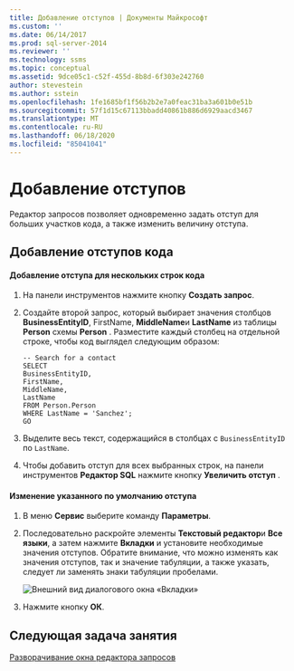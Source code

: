 ```yaml
---
title: Добавление отступов | Документы Майкрософт
ms.custom: ''
ms.date: 06/14/2017
ms.prod: sql-server-2014
ms.reviewer: ''
ms.technology: ssms
ms.topic: conceptual
ms.assetid: 9dce05c1-c52f-455d-8b8d-6f303e242760
author: stevestein
ms.author: sstein
ms.openlocfilehash: 1fe1685bf1f56b2b2e7a0feac31ba3a601b0e51b
ms.sourcegitcommit: 57f1d15c67113bbadd40861b886d6929aacd3467
ms.translationtype: MT
ms.contentlocale: ru-RU
ms.lasthandoff: 06/18/2020
ms.locfileid: "85041041"
---
```

# <a name="adding-indentation"></a>Добавление отступов
  Редактор запросов позволяет одновременно задать отступ для больших участков кода, а также изменить величину отступа.  
  
## <a name="indenting-code"></a>Добавление отступов кода  
  
#### <a name="to-indent-multiple-lines-of-code"></a>Добавление отступа для нескольких строк кода  
  
1.  На панели инструментов нажмите кнопку **Создать запрос**.  
  
2.  Создайте второй запрос, который выбирает значения столбцов **BusinessEntityID**, FirstName, **MiddleName**и **LastName** из таблицы **Person** схемы **Person** . Разместите каждый столбец на отдельной строке, чтобы код выглядел следующим образом:  
  
    ```  
    -- Search for a contact  
    SELECT   
    BusinessEntityID,  
    FirstName,   
    MiddleName,   
    LastName  
    FROM Person.Person  
    WHERE LastName = 'Sanchez';  
    GO  
    ```  
  
3.  Выделите весь текст, содержащийся в столбцах с `BusinessEntityID` по `LastName`.  
  
4.  Чтобы добавить отступ для всех выбранных строк, на панели инструментов **Редактор SQL** нажмите кнопку **Увеличить отступ** .  
  
#### <a name="to-change-the-default-indentation"></a>Изменение указанного по умолчанию отступа  
  
1.  В меню **Сервис** выберите команду **Параметры**.  
  
2.  Последовательно раскройте элементы **Текстовый редактор**и **Все языки**, а затем нажмите **Вкладки** и установите необходимые значения отступов. Обратите внимание, что можно изменять как значения отступов, так и значение табуляции, а также указать, следует ли заменять знаки табуляции пробелами.  
  
     ![Внешний вид диалогового окна «Вкладки»](media/tabsdialog.gif "Внешний вид диалогового окна «Вкладки»")  
  
3.  Нажмите кнопку **ОК**.  
  
## <a name="next-task-in-lesson"></a>Следующая задача занятия  
 [Разворачивание окна редактора запросов](lesson-2-3-maximizing-query-editor.md)  
  
  
